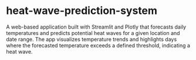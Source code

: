 # heat-wave-prediction-system
A web-based application built with Streamlit and Plotly that forecasts daily temperatures and predicts potential heat waves for a given location and date range. The app visualizes temperature trends and highlights days where the forecasted temperature exceeds a defined threshold, indicating a heat wave.
